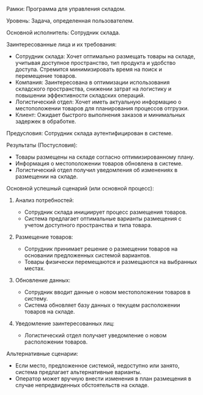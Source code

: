 Рамки: Программа для управления складом.

Уровень: Задача, определенная пользователем.

Основной исполнитель: Сотрудник склада.

Заинтересованные лица и их требования:  
- Сотрудник склада: Хочет оптимально размещать товары на складе, учитывая доступное пространство, тип продукта и удобство доступа. Стремится минимизировать время на поиск и перемещение товаров.
- Компания: Заинтересована в оптимизации использования складского пространства, снижении затрат на логистику и повышении эффективности складских операций.
- Логистический отдел: Хочет иметь актуальную информацию о местоположении товаров для планирования процессов отгрузки.
- Клиент: Ожидает быстрого выполнения заказов и минимальных задержек в обработке.

Предусловия: Сотрудник склада аутентифицирован в системе.

Результаты (Постусловия):  
- Товары размещены на складе согласно оптимизированному плану.
- Информация о местоположении товаров обновлена в системе.
- Логистический отдел получил уведомления об изменениях в размещении на складе.

Основной успешный сценарий (или основной процесс):  

1. Анализ потребностей:  
   - Сотрудник склада инициирует процесс размещения товаров.
   - Система предлагает оптимальные варианты размещения с учетом доступного пространства и типа товара.

2. Размещение товаров:  
   - Сотрудник принимает решение о размещении товаров на основании предложенных системой вариантов.
   - Товары физически перемещаются и размещаются на выбранных местах.

3. Обновление данных:  
   - Сотрудник вводит данные о новом местоположении товаров в систему.
   - Система обновляет базу данных о текущем расположении товаров на складе.

4. Уведомление заинтересованных лиц:  
   - Логистический отдел получает уведомление о новом расположении товаров.

Альтернативные сценарии:  
- Если место, предложенное системой, недоступно или занято, система предлагает альтернативные варианты.
- Оператор может вручную внести изменения в план размещения в случае непредвиденных обстоятельств на складе.